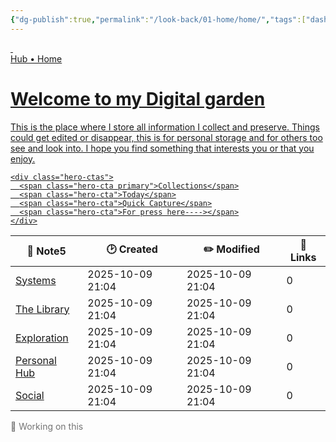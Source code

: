 ```yaml
---
{"dg-publish":true,"permalink":"/look-back/01-home/home/","tags":["dashboard","home"],"noteIcon":"","created":"2025-08-28T23:54:20.501+02:00","updated":"2025-09-26T13:12:02.696+02:00"}
---
```



<a class="dg-card card-hero hero-constrained card-theme-crystal effect-glass" href="/01-Home/dashboard-interface" aria-label="Welcome to my garden">
  <!-- Optional background images (either or both). Keep as early children so they sit behind content -->
  <img class="parallax-layer" src="/img/linkicons/mainbanner.png" alt="" aria-hidden>
  <img class="hero-bg" src="/img/linkicons/mainbanner.png" alt="" aria-hidden>

  <!-- overlay (ensures legibility even on bright backgrounds) -->
  <div class="hero-overlay" aria-hidden></div>

  <!-- all visible content stays inside hero-content -->
  <div class="hero-content">
    <div class="hero-badge">Hub • Home</div>
    <h1 class="hero-title">Welcome to my Digital garden</h1>
    <p class="hero-lead">This is the place where I store all information I collect and preserve. Things could get edited or disappear, this is for personal storage and for others too see and look into. I hope you find something that interests you or that you enjoy.</p>

    <div class="hero-ctas">
      <span class="hero-cta primary">Collections</span>
      <span class="hero-cta">Today</span>
      <span class="hero-cta">Quick Capture</span>
      <span class="hero-cta">For press here----></span>
    </div>
  </div>
</a>



<div><table class="dataview table-view-table"><thead class="table-view-thead"><tr class="table-view-tr-header"><th class="table-view-th"><span>📄 Note</span><span class="dataview small-text">5</span></th><th class="table-view-th"><span>🕑 Created</span></th><th class="table-view-th"><span>✏️ Modified</span></th><th class="table-view-th"><span>🔗 Links</span></th></tr></thead><tbody class="table-view-tbody"><tr><td><span><a data-tooltip-position="top" aria-label="Curated Knowledge/Systems.md" data-href="Curated Knowledge/Systems.md" href="Curated Knowledge/Systems.md" class="internal-link" target="_blank" rel="noopener nofollow">Systems</a></span></td><td><span>2025-10-09 21:04</span></td><td><span>2025-10-09 21:04</span></td><td>0</td></tr><tr><td><span><a data-tooltip-position="top" aria-label="The Library.md" data-href="The Library.md" href="The Library.md" class="internal-link" target="_blank" rel="noopener nofollow">The Library</a></span></td><td><span>2025-10-09 21:04</span></td><td><span>2025-10-09 21:04</span></td><td>0</td></tr><tr><td><span><a data-tooltip-position="top" aria-label="Exploration.md" data-href="Exploration.md" href="Exploration.md" class="internal-link" target="_blank" rel="noopener nofollow">Exploration</a></span></td><td><span>2025-10-09 21:04</span></td><td><span>2025-10-09 21:04</span></td><td>0</td></tr><tr><td><span><a data-tooltip-position="top" aria-label="Personal Hub.md" data-href="Personal Hub.md" href="Personal Hub.md" class="internal-link" target="_blank" rel="noopener nofollow">Personal Hub</a></span></td><td><span>2025-10-09 21:04</span></td><td><span>2025-10-09 21:04</span></td><td>0</td></tr><tr><td><span><a data-tooltip-position="top" aria-label="Social.md" data-href="Social.md" href="Social.md" class="internal-link" target="_blank" rel="noopener nofollow">Social</a></span></td><td><span>2025-10-09 21:04</span></td><td><span>2025-10-09 21:04</span></td><td>0</td></tr></tbody></table></div>



<div class="glass-grid grid-4"> <!-- Placeholder 1 --> <div class="glass-card minimal" style="opacity: 0.6;"> <div class="card-content"> <div class="card-title">🚧 Working on this</div>  </div> </div> </div>





